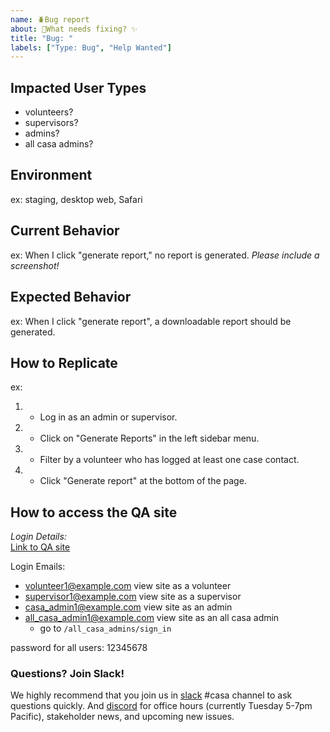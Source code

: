 ```yaml
---
name: 🪲Bug report
about: 🔨What needs fixing? ✨
title: "Bug: "
labels: ["Type: Bug", "Help Wanted"]
---
```


## Impacted User Types
 - volunteers?
 - supervisors?
 - admins?
 - all casa admins?

## Environment
ex: staging, desktop web, Safari

## Current Behavior
ex: When I click "generate report," no report is generated.
_Please include a screenshot!_

## Expected Behavior
ex: When I click "generate report", a downloadable report should be generated.

## How to Replicate
ex: 
1. - Log in as an admin or supervisor.
2. - Click on "Generate Reports" in the left sidebar menu.
3. - Filter by a volunteer who has logged at least one case contact.
4. - Click "Generate report" at the bottom of the page.

## How to access the QA site
_Login Details:_  
[Link to QA site](https://casa-qa.herokuapp.com/)  

Login Emails: 
- volunteer1@example.com  view site as a volunteer
- supervisor1@example.com view site as a supervisor
- casa_admin1@example.com view site as an admin
- all_casa_admin1@example.com view site as an all casa admin
  - go to `/all_casa_admins/sign_in`  

password for all users: 12345678  

### Questions? Join Slack!

We highly recommend that you join us in [slack](https:https://join.slack.com/t/rubyforgood/shared_invite/zt-35218k86r-vlIiWqig54c9t~_LkGpQ7Q) #casa channel to ask questions quickly. And [discord](https://discord.gg/qJcw2RZH8Q) for office hours (currently Tuesday 5-7pm Pacific), stakeholder news, and upcoming new issues.
